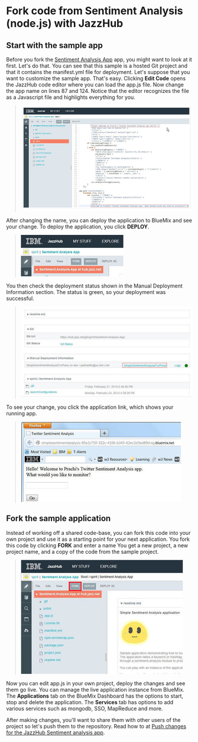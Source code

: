 # Fork code from Sentiment Analysis (node.js) with JazzHub

## Start with the sample app
Before you fork the [Sentiment Analysis App](https://hub.jazz.net/project/spirit/Sentiment%20Analysis%20App/overview) app,
you might want to look at it first. Let's do that. You can see that this sample is a hosted Git project 
and that it contains the manifest.yml file for deployment. Let's suppose that you want to customize
the sample app. That's easy. Clicking **Edit Code** opens the JazzHub code editor 
where you can load the app.js file. Now change the app name on lines 87 and 124. 
Notice that the editor recognizes the file as a Javascript file and highlights everything for you.

>	![Sentiment app in JazzHub editor](../images/guidejhwebide/jazzhubwebidesentimentapp.jpg)

After changing the name, you can deploy the application to BlueMix and see your change. 
To deploy the application, you click **DEPLOY**. 

>	![Deploy button in JazzHub editor](../images/guidejhwebide/jazzhubeditordeploybutton.jpg)

You then check the deployment status shown in the Manual Deployment Information section. 
The status is green, so your deployment was successful.

>	![Deploy app status in JazzHub editor](../images/guidejhwebide/jazzhubeditordeploystatus.jpg)

To see your change, you click the application link, which shows your running app.

>	![Link to running app from JazzHub editor](../images/guidejhwebide/jazzhubeditorlinktorunningapp.jpg)

## Fork the sample application
Instead of working off a shared code-base, you can fork this code into your own project and 
use it as a starting point for your next application. You fork this code by clicking **FORK** and enter a name 
You get a new project, a new project name, and a copy of the code from the sample project.

>	![Fork button in JazzHub editor](../images/guidejhwebide/jazzhubeditorforkbutton.jpg)

Now you can edit app.js in your own project, deploy the changes and see them go live. 
You can manage the live application instance from BlueMix. 
The **Applications** tab on the BlueMix Dashboard has the options to start, stop and delete the application. 
The **Services** tab has options to add various services such as mongodb, SSO, MapReduce and more.

After making changes, you'll want to share them with other users of the project 
so let's push them to the repository. Read how to at [Push changes for the JazzHub Sentiment analysis app](pushsentimentapp).

